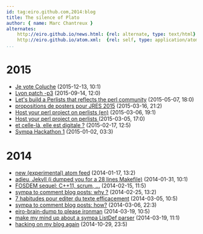 ```yaml
---
id: tag:eiro.github.com,2014:blog
title: The silence of Plato
author: { name: Marc Chantreux }
alternates:
    http://eiro.github.io/news.html: {rel: alternate, type: text/html}
    http://eiro.github.io/atom.xml:  {rel: self, type: application/atom+xml}
...
```


# 2015

* [Je vote Coluche](posts/2015/Je_vote_Coluche.html) (2015-12-13, 10:1)
* [Lyon patch -p3](posts/2015/Lyon_patch_p3.html) (2015-09-14, 12:0)
* [Let's build a Perlists that reflects the perl community](posts/2015/Lets_build_a_Perlists_that_reflects_the_perl_community.html) (2015-05-07, 18:0)
* [propositions de posters pour JRES 2015](posts/2015/propositions_de_posters_pour_JRES_2015.html) (2015-03-16, 21:2)
* [Host your perl project on perlists (en)](posts/2015/Host_your_perl_project_on_perlists_en_.html) (2015-03-06, 19:1)
* [Host your perl project on perlists ](posts/2015/Host_your_perl_project_on_perlists.html) (2015-03-05, 17:0)
* [et celle-là, elle est digitale ?](posts/2015/et_celle_la_elle_est_digitale.html) (2015-02-17, 12:5)
* [Sympa Hackathon 1](posts/2015/Sympa_Hackathon_1.html) (2015-01-02, 03:3)

# 2014

* [new (experimental) atom feed](posts/2014/new_experimental_atom_feed.html) (2014-01-17, 13:2)
* [adieu, Jekyll (i dumped you for a 28 lines Makefile)](posts/2014/adieu_Jekyll_i_dumped_you_for_a_28_lines_Makefile_.html) (2014-01-31, 10:1)
* [FOSDEM sequel: C++11, scrum, ...](posts/2014/FOSDEM_sequel_C_11_scrum_.html) (2014-02-15, 11:5)
* [sympa to comment blog posts: why ?](posts/2014/sympa_to_comment_blog_posts_why_.html) (2014-02-25, 13:2)
* [7 habitudes pour editer du texte efficacement](posts/2014/7_habitudes_pour_editer_du_texte_efficacement.html) (2014-03-05, 10:5)
* [sympa to comment blog posts: how?](posts/2014/sympa_to_comment_blog_posts_how_.html) (2014-03-06, 22:3)
* [eiro-brain-dump to please ironman](posts/2014/eiro-brain-dump_to_please_ironman.html) (2014-03-19, 10:5)
* [make my mind up about a sympa ListDef parser](posts/2014/make_my_mind_up_about_a_sympa_ListDef_parser.html) (2014-03-19, 11:1)
* [hacking on my blog again](posts/2014/hacking_on_my_blog_again.html) (2014-10-29, 23:5)
